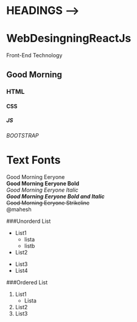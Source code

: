 # HEADINGS -->
# WebDesingningReactJs
Front-End Technology
## Good Morning
### HTML
#### CSS
##### JS
###### BOOTSTRAP

# Text Fonts
Good Morning Eeryone<br/>
**Good Morning Eeryone Bold**<br/>
*Good Morning Eeryone Italic*<br/>
***Good Morning Eeryone Bold and Italic***<br/>
~~Good Morning Eeryone Strikeline~~<br/>
@mahesh<br/>

###Unorderd List
* List1
    * lista
    * listb
* List2
- List3
- List4

###Ordered List
1. List1
   * Lista
2. List2
3. List3
